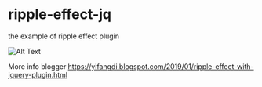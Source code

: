 # ripple-effect-jq
the example of ripple effect plugin


![Alt Text](https://media.giphy.com/media/QmH60gH4nhG6h3MUB4/giphy.gif)


More info blogger https://yifangdi.blogspot.com/2019/01/ripple-effect-with-jquery-plugin.html